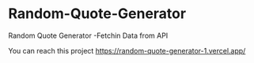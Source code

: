 # Random-Quote-Generator
Random Quote Generator   -Fetchin Data from API

You can reach this project 
https://random-quote-generator-1.vercel.app/
